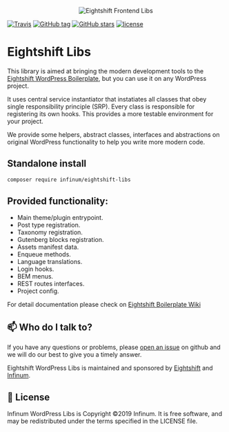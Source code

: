 <p align="center">
  <img alt="Eightshift Frontend Libs" src="https://raw.githubusercontent.com/infinum/eightshift-frontend-libs/develop/package/logo.svg?raw=true&sanitize=true"/>
</p>

[![Travis](https://img.shields.io/travis/infinum/eightshift-libs.svg?style=for-the-badge)](https://travis-ci.org/infinum/eightshift-libs)
[![GitHub tag](https://img.shields.io/github/tag/infinum/eightshift-libs.svg?style=for-the-badge)](https://github.com/infinum/eightshift-libs)
[![GitHub stars](https://img.shields.io/github/stars/infinum/eightshift-libs.svg?style=for-the-badge&label=Stars)](https://github.com/infinum/eightshift-libs)
[![license](https://img.shields.io/github/license/infinum/eightshift-libs.svg?style=for-the-badge)](https://github.com/infinum/eightshift-libs)

# Eightshift Libs

This library is aimed at bringing the modern development tools to the [Eightshift WordPress Boilerplate](https://github.com/infinum/eightshift-boilerplate), but you can use it on any WordPress project.

It uses central service instantiator that instatiates all classes that obey single responsibility principle (SRP). Every class is responsible for registering its own hooks. This provides a more testable environment for your project.

We provide some helpers, abstract classes, interfaces and abstractions on original WordPress functionality to help you write more modern code.

## Standalone install

```bash
composer require infinum/eightshift-libs
```

## Provided functionality:
* Main theme/plugin entrypoint.
* Post type registration.
* Taxonomy registration.
* Gutenberg blocks registration.
* Assets manifest data.
* Enqueue methods.
* Language translations.
* Login hooks.
* BEM menus.
* REST routes interfaces.
* Project config.

For detail documentation please check on [Eightshift Boilerplate Wiki](https://github.com/infinum/eightshift-boilerplate/wiki)

## :mailbox: Who do I talk to?

If you have any questions or problems, please [open an issue](https://github.com/infinum/eightshift-libs/issues) on github and we will do our best to give you a timely answer.

Eightshift WordPress Libs is maintained and sponsored by
[Eightshift](https://eightshift.com) and [Infinum](https://infinum.co).

## :scroll: License

Infinum WordPress Libs is Copyright &copy;2019 Infinum. It is free software, and may be redistributed under the terms specified in the LICENSE file.
